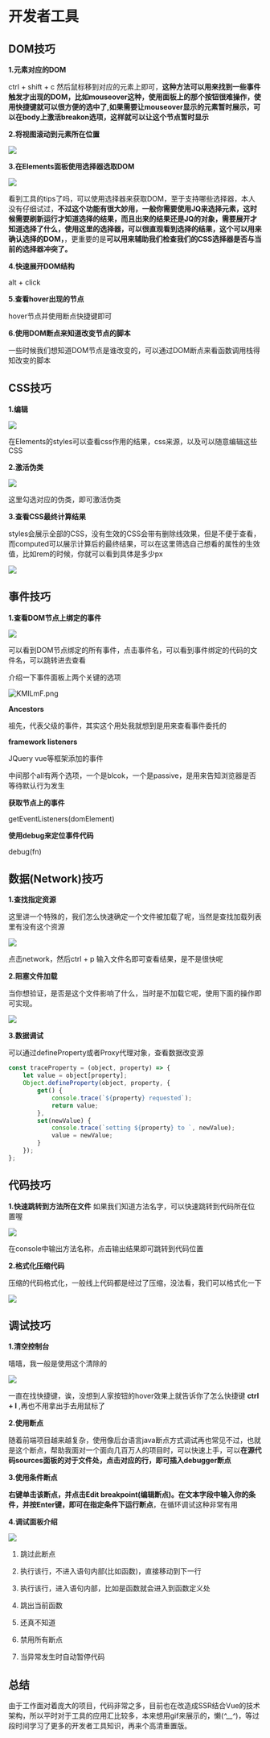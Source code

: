 # 开发者工具

## DOM技巧

**1.元素对应的DOM**

ctrl + shift + c 然后鼠标移到对应的元素上即可，**这种方法可以用来找到一些事件触发才出现的DOM，比如mouseover这种，使用面板上的那个按钮很难操作，使用快捷键就可以很方便的选中了,如果需要让mouseover显示的元素暂时展示，可以在body上激活breakon选项，这样就可以让这个节点暂时显示**

**2.将视图滚动到元素所在位置**

![](https://user-gold-cdn.xitu.io/2019/8/11/16c7f44b1d16b4f6?w=742&h=529&f=png&s=90868)

**3.在Elements面板使用选择器选取DOM**

![](https://user-gold-cdn.xitu.io/2019/8/11/16c7f479d3963c76?w=632&h=446&f=png&s=64153)

看到工具的tips了吗，可以使用选择器来获取DOM，至于支持哪些选择器，本人没有仔细试过，**不过这个功能有很大妙用，一般你需要使用JQ来选择元素，这时候需要刷新运行才知道选择的结果，而且出来的结果还是JQ的对象，需要展开才知道选择了什么，使用这里的选择器，可以很直观看到选择的结果，这个可以用来确认选择的DOM，**，更重要的是**可以用来辅助我们检查我们的CSS选择器是否与当前的选择器冲突了。**

**4.快速展开DOM结构**

alt + click

**5.查看hover出现的节点**

hover节点并使用断点快捷键即可

**6.使用DOM断点来知道改变节点的脚本**

一些时候我们想知道DOM节点是谁改变的，可以通过DOM断点来看函数调用栈得知改变的脚本

## CSS技巧

**1.编辑**


![](https://user-gold-cdn.xitu.io/2019/8/11/16c7f4e7864d21f2?w=1019&h=265&f=png&s=56519)

在Elements的styles可以查看css作用的结果，css来源，以及可以随意编辑这些CSS

**2.激活伪类**


![](https://user-gold-cdn.xitu.io/2019/8/11/16c7f507216d0bc9?w=1000&h=402&f=png&s=83924)

这里勾选对应的伪类，即可激活伪类

**3.查看CSS最终计算结果**

styles会展示全部的CSS，没有生效的CSS会带有删除线效果，但是不便于查看，而computed可以展示计算后的最终结果，可以在这里筛选自己想看的属性的生效值，比如rem的时候，你就可以看到具体是多少px


![](https://user-gold-cdn.xitu.io/2019/8/11/16c7f5338f6ef316?w=983&h=555&f=png&s=116621)


## 事件技巧

**1.查看DOM节点上绑定的事件**


![](https://user-gold-cdn.xitu.io/2019/8/11/16c7f575d548583e?w=902&h=603&f=png&s=118068)

可以看到DOM节点绑定的所有事件，点击事件名，可以看到事件绑定的代码的文件名，可以跳转进去查看

介绍一下事件面板上两个关键的选项

![KMILmF.png](https://s2.ax1x.com/2019/10/20/KMILmF.png)

**Ancestors**

祖先，代表父级的事件，其实这个用处我就想到是用来查看事件委托的

**framework listeners**

JQuery vue等框架添加的事件

中间那个all有两个选项，一个是blcok，一个是passive，是用来告知浏览器是否等待默认行为发生

**获取节点上的事件**

getEventListeners(domElement)

**使用debug来定位事件代码**

debug(fn)

## 数据(Network)技巧

**1.查找指定资源**

这里讲一个特殊的，我们怎么快速确定一个文件被加载了呢，当然是查找加载列表里有没有这个资源


![](https://user-gold-cdn.xitu.io/2019/8/11/16c7f5ad50d97edf?w=1028&h=899&f=png&s=178148)

点击network，然后ctrl + p 输入文件名即可查看结果，是不是很快呢

**2.阻塞文件加载**

当你想验证，是否是这个文件影响了什么，当时是不加载它呢，使用下面的操作即可实现。

![](https://user-gold-cdn.xitu.io/2019/8/11/16c80475396457c2?w=1070&h=360&f=png&s=41620)

**3.数据调试**

可以通过defineProperty或者Proxy代理对象，查看数据改变源

```js
const traceProperty = (object, property) => {
    let value = object[property];
    Object.defineProperty(object, property, {
        get() {
            console.trace(`${property} requested`);
            return value;
        },
        set(newValue) {
            console.trace(`setting ${property} to `, newValue);
            value = newValue;
        }
    });
};
```

## 代码技巧

**1.快速跳转到方法所在文件**
如果我们知道方法名字，可以快速跳转到代码所在位置喔


![](https://user-gold-cdn.xitu.io/2019/8/11/16c7f63630b67528)

在console中输出方法名称，点击输出结果即可跳转到代码位置

**2.格式化压缩代码**

压缩的代码格式化，一般线上代码都是经过了压缩，没法看，我们可以格式化一下


![](https://user-gold-cdn.xitu.io/2019/8/11/16c7f655ff44dec1?w=694&h=916&f=png&s=33218)

## 调试技巧

**1.清空控制台**

嘻嘻，我一般是使用这个清除的

![](https://user-gold-cdn.xitu.io/2019/8/11/16c8033faf3a3c8d?w=897&h=259&f=png&s=19936)

一直在找快捷键，诶，没想到人家按钮的hover效果上就告诉你了怎么快捷键 **ctrl + l** ,再也不用拿出手去用鼠标了

**2.使用断点**

随着前端项目越来越复杂，使用像后台语言java断点方式调试再也常见不过，也就是这个断点，帮助我面对一个面向几百万人的项目时，可以快速上手，可以**在源代码sources面板的对于文件处，点击对应的行，即可插入debugger断点**

**3.使用条件断点**

**右键单击该断点，并点击Edit breakpoint(编辑断点)。在文本字段中输入你的条件，并按Enter键，即可在指定条件下运行断点**，在循环调试这种非常有用

**4.调试面板介绍**


![](https://user-gold-cdn.xitu.io/2019/8/11/16c80408f8940ce8?w=381&h=94&f=png&s=7437)

1. 跳过此断点

2. 执行该行，不进入语句内部(比如函数)，直接移动到下一行

3. 执行该行，进入语句内部，比如是函数就会进入到函数定义处

4. 跳出当前函数

5. 还真不知道

6. 禁用所有断点

7. 当异常发生时自动暂停代码

## 总结

由于工作面对着庞大的项目，代码非常之多，目前也在改造成SSR结合Vue的技术架构，所以平时对于工具的应用汇比较多，本来想用gif来展示的，懒(*^__^*)，等过段时间学习了更多的开发者工具知识，再来个高清重置版。

